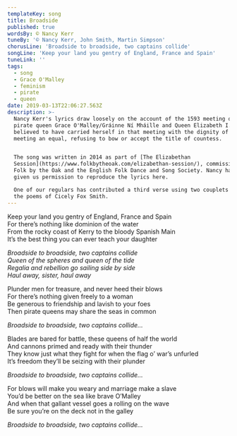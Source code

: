 ```yaml
---
templateKey: song
title: Broadside
published: true
wordsBy: © Nancy Kerr
tuneBy: '© Nancy Kerr, John Smith, Martin Simpson'
chorusLine: 'Broadside to broadside, two captains collide'
songLine: 'Keep your land you gentry of England, France and Spain'
tuneLink: ''
tags:
  - song
  - Grace O'Malley
  - feminism
  - pirate
  - queen
date: 2019-03-13T22:06:27.563Z
description: >-
  Nancy Kerr's lyrics draw loosely on the account of the 1593 meeting of Irish
  pirate queen Grace O'Malley/Gráinne Ní Mháille and Queen Elizabeth I. Grace is
  believed to have carried herself in that meeting with the dignity of a queen
  meeting an equal, refusing to bow or accept the title of countess.


  The song was written in 2014 as part of [The Elizabethan
  Session](https://www.folkbytheoak.com/elizabethan-session/), commissioned by
  Folk by the Oak and the English Folk Dance and Song Society. Nancy has kindly
  given us permission to reproduce the lyrics here.

  One of our regulars has contributed a third verse using two couplets from
  the poems of Cicely Fox Smith.
---
```

Keep your land you gentry of England, France and Spain\
For there’s nothing like dominion of the water\
From the rocky coast of Kerry to the bloody Spanish Main\
It’s the best thing you can ever teach your daughter

_Broadside to broadside, two captains collide_\
_Queen of the spheres and queen of the tide_\
_Regalia and rebellion go sailing side by side_\
_Haul away, sister, haul away_

Plunder men for treasure, and never heed their blows\
For there’s nothing given freely to a woman\
Be generous to friendship and lavish to your foes\
Then pirate queens may share the seas in common

_Broadside to broadside, two captains collide..._

Blades are bared for battle, these queens of half the world\
And cannons primed and ready with their thunder\
They know just what they fight for when the flag o’ war’s unfurled\
It’s freedom they’ll be seizing with their plunder

_Broadside to broadside, two captains collide..._

For blows will make you weary and marriage make a slave\
You’d be better on the sea like brave O’Malley\
And when that gallant vessel goes a rolling on the wave\
Be sure you’re on the deck not in the galley

_Broadside to broadside, two captains collide..._

